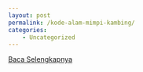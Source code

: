 ```yaml
---
layout: post
permalink: /kode-alam-mimpi-kambing/
categories:
    - Uncategorized
---
```


[Baca Selengkapnya](/10)
